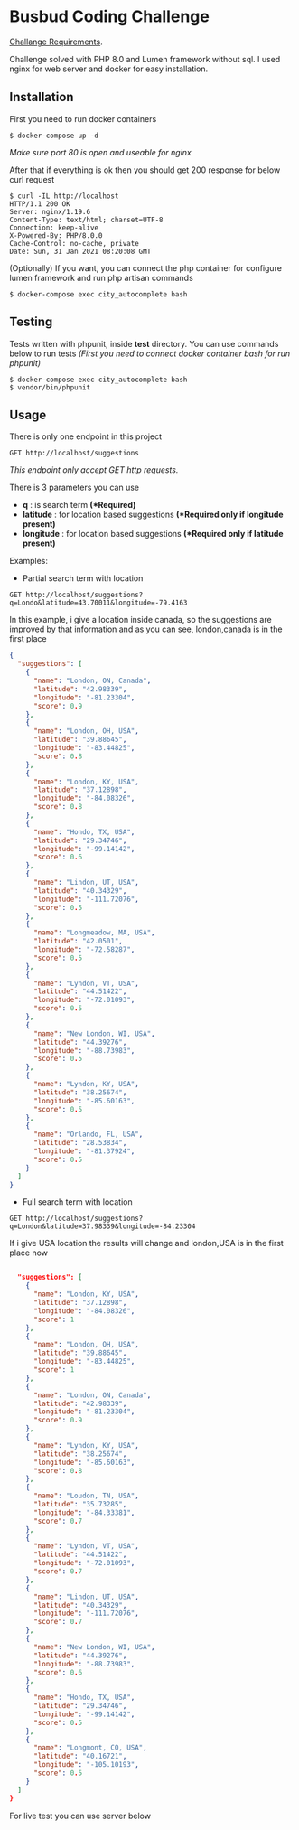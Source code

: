 # Busbud Coding Challenge
[Challange Requirements](https://github.com/busbud/coding-challenge-backend-c).

Challenge solved with PHP 8.0 and Lumen framework without sql.
I used nginx for web server and docker for easy installation.

## Installation

First you need to run docker containers
```shell
$ docker-compose up -d
```
*Make sure port 80 is open and useable for nginx*

After that if everything is ok then you should get 200 response for below curl request

```shell
$ curl -IL http://localhost
HTTP/1.1 200 OK
Server: nginx/1.19.6
Content-Type: text/html; charset=UTF-8
Connection: keep-alive
X-Powered-By: PHP/8.0.0
Cache-Control: no-cache, private
Date: Sun, 31 Jan 2021 08:20:08 GMT
```
(Optionally)
If you want, you can connect the php container for configure lumen framework and run php artisan commands

```shell
$ docker-compose exec city_autocomplete bash
```

## Testing

Tests written with phpunit, inside **test** directory.
You can use commands below to run tests *(First you need to connect docker container bash for run phpunit)*
```shell
$ docker-compose exec city_autocomplete bash
$ vendor/bin/phpunit
```

## Usage
There is only one endpoint in this project
```text
GET http://localhost/suggestions
```

_This endpoint only accept GET http requests._

There is 3 parameters you can use

- **q** : is search term **(\*Required)**
- **latitude** : for location based suggestions **(\*Required only if longitude present)**
- **longitude** : for location based suggestions **(\*Required only if latitude present)**

Examples:
- Partial search term with location
```text
GET http://localhost/suggestions?q=Londo&latitude=43.70011&longitude=-79.4163
```
In this example, i give a location inside canada, so the suggestions are improved by that information and as you can see, london,canada is in the first place
```json
{
  "suggestions": [
    {
      "name": "London, ON, Canada",
      "latitude": "42.98339",
      "longitude": "-81.23304",
      "score": 0.9
    },
    {
      "name": "London, OH, USA",
      "latitude": "39.88645",
      "longitude": "-83.44825",
      "score": 0.8
    },
    {
      "name": "London, KY, USA",
      "latitude": "37.12898",
      "longitude": "-84.08326",
      "score": 0.8
    },
    {
      "name": "Hondo, TX, USA",
      "latitude": "29.34746",
      "longitude": "-99.14142",
      "score": 0.6
    },
    {
      "name": "Lindon, UT, USA",
      "latitude": "40.34329",
      "longitude": "-111.72076",
      "score": 0.5
    },
    {
      "name": "Longmeadow, MA, USA",
      "latitude": "42.0501",
      "longitude": "-72.58287",
      "score": 0.5
    },
    {
      "name": "Lyndon, VT, USA",
      "latitude": "44.51422",
      "longitude": "-72.01093",
      "score": 0.5
    },
    {
      "name": "New London, WI, USA",
      "latitude": "44.39276",
      "longitude": "-88.73983",
      "score": 0.5
    },
    {
      "name": "Lyndon, KY, USA",
      "latitude": "38.25674",
      "longitude": "-85.60163",
      "score": 0.5
    },
    {
      "name": "Orlando, FL, USA",
      "latitude": "28.53834",
      "longitude": "-81.37924",
      "score": 0.5
    }
  ]
}
```
- Full search term with location
```text
GET http://localhost/suggestions?q=London&latitude=37.98339&longitude=-84.23304
```
If i give USA location the results will change and london,USA is in the first place now
```json

  "suggestions": [
    {
      "name": "London, KY, USA",
      "latitude": "37.12898",
      "longitude": "-84.08326",
      "score": 1
    },
    {
      "name": "London, OH, USA",
      "latitude": "39.88645",
      "longitude": "-83.44825",
      "score": 1
    },
    {
      "name": "London, ON, Canada",
      "latitude": "42.98339",
      "longitude": "-81.23304",
      "score": 0.9
    },
    {
      "name": "Lyndon, KY, USA",
      "latitude": "38.25674",
      "longitude": "-85.60163",
      "score": 0.8
    },
    {
      "name": "Loudon, TN, USA",
      "latitude": "35.73285",
      "longitude": "-84.33381",
      "score": 0.7
    },
    {
      "name": "Lyndon, VT, USA",
      "latitude": "44.51422",
      "longitude": "-72.01093",
      "score": 0.7
    },
    {
      "name": "Lindon, UT, USA",
      "latitude": "40.34329",
      "longitude": "-111.72076",
      "score": 0.7
    },
    {
      "name": "New London, WI, USA",
      "latitude": "44.39276",
      "longitude": "-88.73983",
      "score": 0.6
    },
    {
      "name": "Hondo, TX, USA",
      "latitude": "29.34746",
      "longitude": "-99.14142",
      "score": 0.5
    },
    {
      "name": "Longmont, CO, USA",
      "latitude": "40.16721",
      "longitude": "-105.10193",
      "score": 0.5
    }
  ]
}
```

For live test you can use server below

